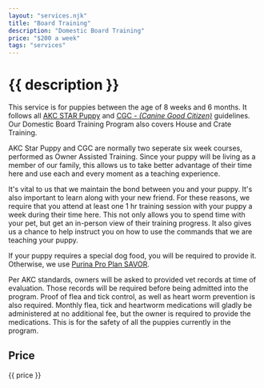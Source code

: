 ```yaml
---
layout: "services.njk"
title: "Board Training"
description: "Domestic Board Training"
price: "$200 a week"
tags: "services"
---
```


# {{ description }}

This service is for puppies between the age of 8 weeks and 6 months. It follows all [AKC STAR Puppy](https://www.akc.org/products-services/training-programs/canine-good-citizen/akc-star-puppy/) and [CGC - _(Canine Good Citizen)_](https://www.akc.org/products-services/training-programs/canine-good-citizen/take-the-test/) guidelines. Our Domestic Board Training Program also covers House and Crate Training.

AKC Star Puppy and CGC are normally two seperate six week courses, performed as Owner Assisted Training. Since your puppy will be living as a member of our family, this allows us to take better advantage of their time here and use each and every moment as a teaching experience.

It's vital to us that we maintain the bond between you and your puppy. It's also important to learn along with your new friend. For these reasons, we require that you attend at least one 1 hr training session with your puppy a week during their time here. This not only allows you to spend time with your pet, but get an in-person view of their training progress. It also gives us a chance to help instruct you on how to use the commands that we are teaching your puppy.

If your puppy requires a special dog food, you will be required to provide it. Otherwise, we use [Purina Pro Plan SAVOR](https://www.purina.com/pro-plan/dogs/dry-dog-food/savor-puppy-shredded-blend-chicken-rice-probiotics).

Per AKC standards, owners will be asked to provided vet records at time of evaluation. Those records will be required before being admitted into the program. Proof of flea and tick control, as well as heart worm prevention is also required. Monthly flea, tick and heartworm medications will gladly be administered at no additional fee, but the owner is required to provide the medications. This is for the safety of all the puppies currently in the program.

## Price

{{ price }}
